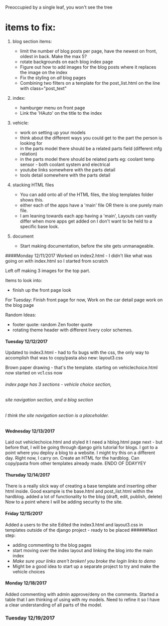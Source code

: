 Preoccupied by a single leaf, you won't see the tree

# items to fix:
1) blog section items:
    - limit the number of blog posts per page, have the newest on front, oldest in back. Make the max 5?
    - rotate backgrounds on each blog index page
    - Figure out how to add images for the blog posts where it replaces the image on the index
    - Fix the styling on *all* blog pages
    - Combining two filters on a template for the post_list.html on the line with class="post_text"
    
2) index:
    - hamburger menu on front page
    - Link the 'HAuto' on the title to the index

3) vehicle:
    - work on setting up your models
    - think about the different ways you could get to the part the person is looking for
    - in the parts model there should be a related parts field (different mfg relation)
    - in the parts model there should be related parts eg: coolant temp sensor - both coolant system and electrical
    - youtube links somewhere with the parts detail
    - tools detail somewhere with the parts detail
    
4) stacking HTML files
    - You can add onto all of the HTML files, the blog templates folder shows this. 
    - either each of the apps have a 'main' file OR there is one purely main file.
    - I am leaning towards each app having a 'main', Layouts can vastly differ when more apps get added on
        I don't want to be held to a specific base look.
    
5) document
    - Start making documentation, before the site gets unmanageable.



####Monday 12/11/2017
Worked on index2.html - I didn't like what was going on with index.html so I started from scratch

Left off making 3 images for the top part. 

Items to look into:
- finish up the front page look

For Tuesday: 
Finish front page for now,
Work on the car detail page
work on the blog page



Random Ideas:
- footer quote: random Zen footer quote
- rotating theme header with different livery color schemes.

#### Tuesday 12/12/2017
Updated to index3.html - had to fix bugs with the css, 
the only way to accomplish that was to copy/pasta
also new: layout3.css

Brown paper drawing - that's the template.
starting on vehiclechoice.html now
started on vc1.css now

###### index page has 3 sections - vehicle choice section, 
###### site navigation section, and a blog section
###### I think the site navigation section is a placeholder.

#### Wednesday 12/13/2017
Laid out vehiclechoice.html and styled it
I need a hblog.html page next - but before that, 
I will be going through django girls tutorial for blogs.
I got to a point where you deploy a blog to a website. I might try this on a different day. Right now, I carry on.
Create an HTML for the hardblog. Can copy/pasta from other templates already made. 
ENDO OF DDAYYEY

#### Thursday 12/14/2017
There is a really slick way of creating a base template and inserting other html inside.
Good example is the base.html and post_list.html within the hardblog. 
added a lot of functionality to the blog (draft, edit, publish, delete)
Now to a point where I will be adding security to the site. 

#### Friday 12/15/2017
Added a users to the site
Edited the index3.html and layout3.css in templates outside of the django project - ready to be placed
######Next step: 
- adding commenting to the blog pages
- start moving over the index layout and linking the blog into the main index 
- *Make sure your links aren't broken! you broke the login links to demo*
- Might be a good idea to start up a separate project to try and make the vehicle choices

#### Monday 12/18/2017
Added commenting with admin approve/deny on the comments.
Started a table that I am thinking of using with my models. Need to refine it so I have a clear understanding of all 
    parts of the model.

### Tuesday 12/19/2017